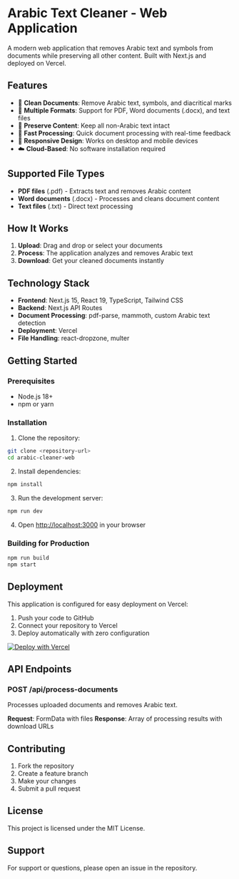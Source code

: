 # Arabic Text Cleaner - Web Application

A modern web application that removes Arabic text and symbols from documents while preserving all other content. Built with Next.js and deployed on Vercel.

## Features

- 🧹 **Clean Documents**: Remove Arabic text, symbols, and diacritical marks
- 📄 **Multiple Formats**: Support for PDF, Word documents (.docx), and text files
- 🎯 **Preserve Content**: Keep all non-Arabic text intact
- 🚀 **Fast Processing**: Quick document processing with real-time feedback
- 📱 **Responsive Design**: Works on desktop and mobile devices
- ☁️ **Cloud-Based**: No software installation required

## Supported File Types

- **PDF files** (.pdf) - Extracts text and removes Arabic content
- **Word documents** (.docx) - Processes and cleans document content
- **Text files** (.txt) - Direct text processing

## How It Works

1. **Upload**: Drag and drop or select your documents
2. **Process**: The application analyzes and removes Arabic text
3. **Download**: Get your cleaned documents instantly

## Technology Stack

- **Frontend**: Next.js 15, React 19, TypeScript, Tailwind CSS
- **Backend**: Next.js API Routes
- **Document Processing**: pdf-parse, mammoth, custom Arabic text detection
- **Deployment**: Vercel
- **File Handling**: react-dropzone, multer

## Getting Started

### Prerequisites

- Node.js 18+
- npm or yarn

### Installation

1. Clone the repository:
```bash
git clone <repository-url>
cd arabic-cleaner-web
```

2. Install dependencies:
```bash
npm install
```

3. Run the development server:
```bash
npm run dev
```

4. Open [http://localhost:3000](http://localhost:3000) in your browser

### Building for Production

```bash
npm run build
npm start
```

## Deployment

This application is configured for easy deployment on Vercel:

1. Push your code to GitHub
2. Connect your repository to Vercel
3. Deploy automatically with zero configuration

[![Deploy with Vercel](https://vercel.com/button)](https://vercel.com/new/clone?repository-url=https://github.com/your-username/arabic-cleaner-web)

## API Endpoints

### POST /api/process-documents

Processes uploaded documents and removes Arabic text.

**Request**: FormData with files
**Response**: Array of processing results with download URLs

## Contributing

1. Fork the repository
2. Create a feature branch
3. Make your changes
4. Submit a pull request

## License

This project is licensed under the MIT License.

## Support

For support or questions, please open an issue in the repository.
